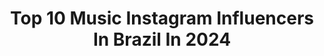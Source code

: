 ---
title: Top 10 Music Instagram Influencers In Brazil In 2024
description: >-
  Find top music Instagram influencers in Brazil in 2024. Most popular hashtags: #publi #music #viral.
platform: Instagram
hits: 4196
text_top: See the most popular Instagram profiles on inBeat.
text_bottom: Our search engine holds 4196 Instagram influencers like this in Brazil for you to pitch.
profiles:
  - username: "diogopicarra"
    fullname: >-
      Diogo Piçarra
    bio: >-
      TOUR, MUSIC & MORE 👇🩵
    location: "Brazil"
    followers: 628953
    engagement: 404
    commentsToLikes: 0.047542
    id: ck134wm1lyjne0i19p550z8mq
    verified: true
    hashtags: "#single, #music, #dj, #aiwaysu5"
  - username: "canalvilinha"
    fullname: >-
      Canal Vilinha
    bio: >-
      @diegovilinha @fabiobr_vilinha @henriquehbastos @vinicius_vilinha Música, Humor e Futebol #TorcidaDaPaz
    location: "Brazil"
    followers: 112914
    engagement: 526
    commentsToLikes: 0.026560
    id: ck5cg45nwo4ra0i114w7ls24l
    verified: false
    hashtags: "#racatimao, #raiz, #navitoriaounaderrota, #coringao"
  - username: "aalexiaevellyn"
    fullname: >-
      ☾ ✶ ALEXIA EVELLYN ⋆ ☽
    bio: >-
      “Hold on” is OUT NOW 🥀 listen on the link below 👇 ouça minha primeira música “hold on” no link👇
    location: "Brazil"
    followers: 1251743
    engagement: 735
    commentsToLikes: 0.010196
    id: cl34yk5710p3w0i23woojl4ku
    verified: false
    hashtags: "#nature, #newsong, #echo, #witch"
  - username: "killatk"
    fullname: >-
      KILLA
    bio: >-
      先端技術．darkstar 🌐 music producer/DJ . BOOKINGS: @dm7booking . @blackout.records . @spankrec #killatk
    location: "Brazil"
    followers: 156464
    engagement: 793
    commentsToLikes: 0.009220
    id: ck134smozy00y0i19ygfaxgo5
    verified: true
    hashtags: "#hitech, #psychedelic, #psytrance, #darkpsy"
  - username: "7008films_oficial"
    fullname: >-
      7008Films
    bio: >-
      Brasileiro 🇧🇷 YouTuber | Criador de Conteúdo Alê e Leka É DAQUI O REELS AUTOMOTIVO MAIS VISTO DA AMÉRICA DO SUL 🏆 Carros, música e lifestyle
    location: "Brazil"
    followers: 1495769
    engagement: 978
    commentsToLikes: 0.022970
    id: ck14gx7g47hai0i19v2z62rr9
    verified: false
    hashtags: "#tripsul, #alltakadesivos, #alltak, #7008films"
  - username: "eolor"
    fullname: >-
      ARTH
    bio: >-
      Oi, sou o ARTH, aqui você encontra muito entretenimento 🤩 Vem comigo! 🥇 Música | Cinema | Televisão conteudoarth@gmail.com
    location: "Brazil"
    followers: 246749
    engagement: 470
    commentsToLikes: 0.029354
    id: ckap4qygr8h610i78o115mjxh
    verified: false
    hashtags: "#emalta, #anitta, #beyonce, #marifernandez"
  - username: "marcelataisoficial"
    fullname: >-
      Marcela Taís
    bio: >-
      Fiz da minha fé poesias e músicas. ✍🏻 Loja: @poeticamenteloja 🧠 Contato: (19) 97144-8594 Canal YouTube 👇🏻
    location: "Brazil"
    followers: 1174181
    engagement: 403
    commentsToLikes: 0.012892
    id: ck15qetf22hx30i19zpat279t
    verified: true
    hashtags: ""
  - username: "diogodefante"
    fullname: >-
      Diogo Defante
    bio: >-
      💿 OUÇA MEU NOVO ÁLBUM “TÍFANE”! 🎵 MÚSICA: @defantemusica 📩 COMERCIAL: diogodefante@agenciaskip.com 🎤 SHOWS: shows@diogodefante.com.br
    location: "Brazil"
    followers: 3858184
    engagement: 538
    commentsToLikes: 0.010066
    id: ck5qc3o1nop7u0i1170yzo6i8
    verified: false
    hashtags: "#publi, #galaxyzflip6, #menteabertasemprevence, #airbnbpartner"
  - username: "naocomosoalface"
    fullname: >-
      Luiza Allan - Alfacinha 🏳️‍🌈🥬
    bio: >-
      Humor | Música | Receitas Vegetais | Sustentabilidade 📩: naocomosoalface@gmail.com Aracaju-SE
    location: "Brazil"
    followers: 101200
    engagement: 536
    commentsToLikes: 0.056148
    id: ckaowmzi89kcx0i784ef69d08
    verified: false
    hashtags: "#humor, #aracaju, #cover, #sergipe"
  - username: "fernando.malt"
    fullname: >-
      Fernando Malt
    bio: >-
      canto pra conseguir ouvir o que tenho aqui dentro ouça as minhas músicas (link da bio) shows: contato@fernandomalt.com.br publi: fernandomalt@gaiah.ag
    location: "Brazil"
    followers: 558527
    engagement: 639
    commentsToLikes: 0.151328
    id: ck9h9r7ru9n3k0j78ssrvme7a
    verified: false
    hashtags: "#cantacomigo, #cantacomagente, #reelsdueto, #duetompb"
---